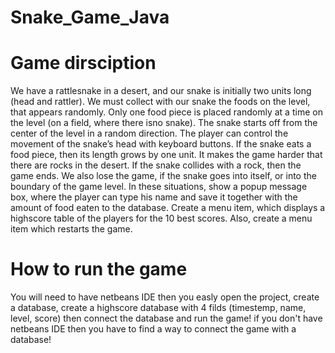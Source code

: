 # Snake_Game_Java

# Game dirsciption
We have a rattlesnake in a desert, and our snake is initially two units long (head and rattler). We must
collect with our snake the foods on the level, that appears randomly. Only one food piece is placed
randomly at a time on the level (on a field, where there isno snake). The snake starts off from the center
of the level in a random direction. The player can control the movement of the snake’s head with
keyboard buttons. If the snake eats a food piece, then its length grows by one unit. It makes the game
harder that there are rocks in the desert. If the snake collides with a rock, then the game ends. We also
lose the game, if the snake goes into itself, or into the boundary of the game level. In these situations,
show a popup message box, where the player can type his name and save it together with the amount
of food eaten to the database. Create a menu item, which displays a highscore table of the players for
the 10 best scores. Also, create a menu item which restarts the game.

# How to run the game
You will need to have netbeans IDE then you easly open the project,
create a database, create a highscore database with 4 filds (timestemp, name, level, score) 
then connect the database and run the game!
if you don't have netbeans IDE then you have to find a way to connect the game with a database!
